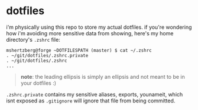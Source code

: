 dotfiles
========

i'm physically using this repo to store my actual dotfiles. if you're wondering how i'm avoiding more sensitive data from showing, here's my home directory's `.zshrc` file:

```
mshertzberg@forge ~DOTFILESPATH (master) $ cat ~/.zshrc
. ~/git/dotfiles/.zshrc.private
. ~/git/dotfiles/.zshrc
...
```

> __note__: the leading ellipsis is simply an ellipsis and not meant to be in your dotfiles :)

`.zshrc.private` contains my sensitive aliases, exports, younameit, which isnt exposed as `.gitignore` will ignore that file from being committed.
